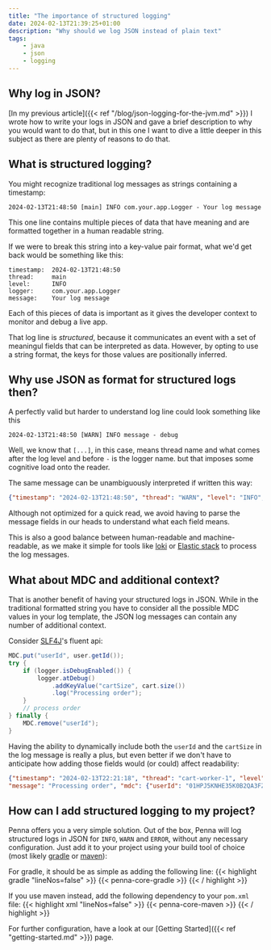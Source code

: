 ```yaml
---
title: "The importance of structured logging"
date: 2024-02-13T21:39:25+01:00
description: "Why should we log JSON instead of plain text"
tags:
    - java
    - json
    - logging
---
```


## Why log in JSON?

[In my previous article]({{< ref "/blog/json-logging-for-the-jvm.md" >}}) I wrote how to write your logs in JSON and gave a brief description to why you would want to do that,
but in this one I want to dive a little deeper in this subject as there are plenty of reasons to do that.

## What is structured logging?

You might recognize traditional log messages as strings containing a timestamp:

```text
2024-02-13T21:48:50 [main] INFO com.your.app.Logger - Your log message
```

This one line contains multiple pieces of data that have meaning and are formatted together in a human readable string.

If we were to break this string into a key-value pair format, what we'd get back would be something like this:

```text
timestamp:  2024-02-13T21:48:50
thread:     main
level:      INFO
logger:     com.your.app.Logger
message:    Your log message
```

Each of this pieces of data is important as it gives the developer context to monitor and debug a live app.

That log line is _structured_, because it communicates an event with a set of meaningul fields that can be interpreted as data.
However, by opting to use a string format, the keys for those values are positionally inferred.

## Why use JSON as format for structured logs then?

A perfectly valid but harder to understand log line could look something like this

```text
2024-02-13T21:48:50 [WARN] INFO message - debug
```

Well, we know that `[...]`, in this case, means thread name and what comes after the log level and before `-` is the logger name.
but that imposes some cognitive load onto the reader.

The same message can be unambiguously interpreted if written this way:

```json
{"timestamp": "2024-02-13T21:48:50", "thread": "WARN", "level": "INFO", "logger": "message", "message": "debug"}
```

Although not optimized for a quick read, we avoid having to parse the message fields in our heads to understand what each field means.

This is also a good balance between human-readable and machine-readable, as we make it simple for tools like [loki](https://grafana.com/oss/loki/) or [Elastic stack](https://www.elastic.co/elastic-stack) to process the log messages.

## What about MDC and additional context?

That is another benefit of having your structured logs in JSON.
While in the traditional formatted string you have to consider all the possible MDC values in your log template,
the JSON log messages can contain any number of additional context.

Consider [SLF4J](https://slf4j.org/)'s fluent api:

```java
MDC.put("userId", user.getId());
try {
    if (logger.isDebugEnabled()) {
        logger.atDebug()
            .addKeyValue("cartSize", cart.size())
            .log("Processing order");
    }
    // process order
} finally {
    MDC.remove("userId");
}
```

Having the ability to dynamically include both the `userId` and the `cartSize` in the log message is really a plus, but even better if we don't have to anticipate how adding those fields would (or could) affect readability:

```json
{"timestamp": "2024-02-13T22:21:18", "thread": "cart-worker-1", "level": "DEBUG", "logger": "com.myapp.orders.OrderProcessor",
"message": "Processing order", "mdc": {"userId": "01HPJ5KNHE35K0B2QA3FZ18KWT"}, "data": {"cartSize": 32}}
```

## How can I add structured logging to my project?

Penna offers you a very simple solution. Out of the box, Penna will log structured logs in JSON for `INFO`, `WARN` and `ERROR`, without any necessary configuration.
Just add it to your project using your build tool of choice (most likely [gradle](https://docs.gradle.org/) or [maven](https://maven.apache.org/)):

For gradle, it should be as simple as adding the following line:
{{< highlight gradle "lineNos=false" >}}
{{< penna-core-gradle >}}
{{< / highlight >}}

If you use maven instead, add the following dependency to your `pom.xml` file:
{{< highlight xml "lineNos=false" >}}
{{< penna-core-maven >}}
{{< / highlight >}}

For further configuration, have a look at our [Getting Started]({{< ref "getting-started.md" >}}) page.
